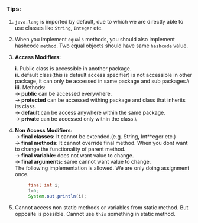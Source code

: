 ### Tips:

1. `java.lang` is imported by default, due to which we are directly able to use classes like `String`, `Integer` etc.
2. When you implement `equals` methods, you should also implement hashcode `method`. Two equal objects should have same `hashcode` value.
3. **Access Modifiers:**
   
   **i.** Public class is accessible in another package.\
   **ii.** default class(this is default access specifier) is  not accessible in other package, it can only be accessed in same package and sub packages.\ 
   **iii.** Methods:\
   -> **public** can be accessed everywhere.\
   -> **protected** can be accessed withing package and class that inherits its class.\
   -> **default** can be access anywhere within the same package.\
   -> **private** can be accessed only within the class.\
4. **Non Access Modifiers:**\
   -> **final classes:** It cannot be extended.(e.g. String, Int**eger etc.)\
   -> **final methods:** It cannot override final method. When you dont want to change the functionality of parent method.\
   -> **final variable:** does not want value to change.\
   -> **final arguments:** same cannot want value to change.\
   The following implementation is allowed. We are only doing assignment once.
   ```java
        final int i;
        i=6;
        System.out.println(i);
   ```
5. Cannot access non static methods or variables from static method. But opposite is possible. Cannot use `this` something in static method.